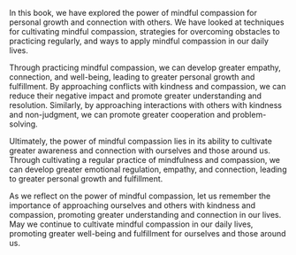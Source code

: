 
In this book, we have explored the power of mindful compassion for personal growth and connection with others. We have looked at techniques for cultivating mindful compassion, strategies for overcoming obstacles to practicing regularly, and ways to apply mindful compassion in our daily lives.

Through practicing mindful compassion, we can develop greater empathy, connection, and well-being, leading to greater personal growth and fulfillment. By approaching conflicts with kindness and compassion, we can reduce their negative impact and promote greater understanding and resolution. Similarly, by approaching interactions with others with kindness and non-judgment, we can promote greater cooperation and problem-solving.

Ultimately, the power of mindful compassion lies in its ability to cultivate greater awareness and connection with ourselves and those around us. Through cultivating a regular practice of mindfulness and compassion, we can develop greater emotional regulation, empathy, and connection, leading to greater personal growth and fulfillment.

As we reflect on the power of mindful compassion, let us remember the importance of approaching ourselves and others with kindness and compassion, promoting greater understanding and connection in our lives. May we continue to cultivate mindful compassion in our daily lives, promoting greater well-being and fulfillment for ourselves and those around us.
